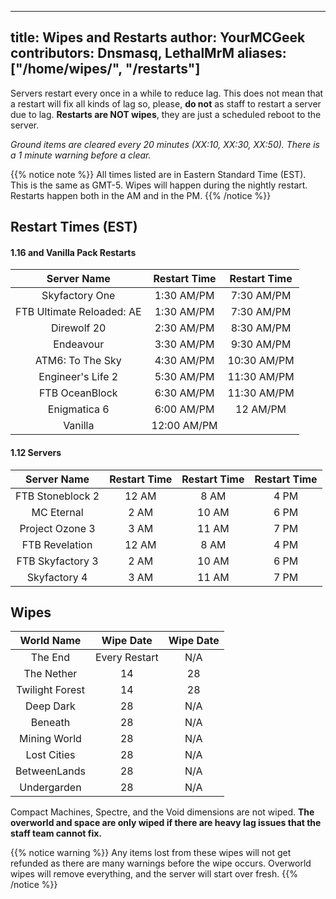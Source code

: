 ---
title: Wipes and Restarts
author: YourMCGeek
contributors: Dnsmasq, LethalMrM
aliases: ["/home/wipes/", "/restarts"]
-----------------------------

Servers restart every once in a while to reduce lag. This does not mean that a restart will fix all kinds of lag so, please, **do not** as staff to restart a server due to lag. **Restarts are NOT wipes**, they are just a scheduled reboot to the server. 

*Ground items are cleared every 20 minutes (XX:10, XX:30, XX:50). There is a 1 minute warning before a clear.*

{{% notice note %}}
All times listed are in Eastern Standard Time (EST). This is the same as GMT-5. Wipes will happen during the nightly restart. Restarts happen both in the AM and in the PM.
{{% /notice %}}

## Restart Times (EST)


####  1.16 and Vanilla Pack Restarts

| Server Name                 | Restart Time   | Restart Time   |
| :-------------------------: | :------------: | :------------: |
| Skyfactory One              | 1:30 AM/PM     | 7:30 AM/PM     |
| FTB Ultimate Reloaded: AE   | 1:30 AM/PM     | 7:30 AM/PM     |
| Direwolf 20                 | 2:30 AM/PM     | 8:30 AM/PM     |
| Endeavour                   | 3:30 AM/PM     | 9:30 AM/PM     |
| ATM6: To The Sky            | 4:30 AM/PM     | 10:30 AM/PM    |
| Engineer's Life 2           | 5:30 AM/PM     | 11:30 AM/PM    |
| FTB OceanBlock              | 6:30 AM/PM     | 11:30 AM/PM    |
| Enigmatica 6                | 6:00 AM/PM     | 12 AM/PM       |
| Vanilla                     | 12:00 AM/PM    |                |

#### 1.12 Servers

| Server Name        |  Restart Time  |  Restart Time  |  Restart Time  |
| :----------------: |:--------------:|:--------------:|:--------------:|
| FTB Stoneblock 2   |     12 AM      |      8 AM      |      4 PM      |
| MC Eternal         |      2 AM      |     10 AM      |      6 PM      |
| Project Ozone 3    |      3 AM      |     11 AM      |      7 PM      |
| FTB Revelation     |     12 AM      |      8 AM      |      4 PM      |
| FTB Skyfactory 3   |      2 AM      |     10 AM      |      6 PM      |
| Skyfactory 4       |      3 AM      |     11 AM      |      7 PM      |

##  Wipes 

| World Name      | Wipe Date     | Wipe Date |
| :--------:      | :-------:     | :-------: |
| The End         | Every Restart | N/A       |
| The Nether      | 14            | 28        |
| Twilight Forest | 14            | 28        |
| Deep Dark       | 28            | N/A       |
| Beneath         | 28            | N/A       |
| Mining World    | 28            | N/A       |
| Lost Cities     | 28            | N/A       |
| BetweenLands    | 28            | N/A       |
| Undergarden     | 28            | N/A       |

Compact Machines, Spectre, and the Void dimensions are not wiped. **The overworld and space are only wiped if there are heavy lag issues that the staff team cannot fix.**

{{% notice warning %}}
Any items lost from these  wipes will not get refunded as there are many warnings before the wipe occurs. Overworld wipes will remove everything, and the server will start over fresh.
{{% /notice %}}


